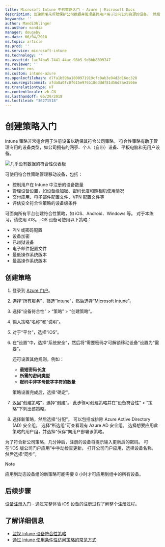 ```yaml
---
title: Microsoft Intune 中的策略入门 - Azure | Microsoft Docs
description: 创建策略来帮助保护公司数据并管理最终用户用于访问公司资源的设备。 然后，向组分配策略。
keywords: ''
author: MandiOhlinger
ms.author: mandia
manager: dougeby
ms.date: 06/04/2018
ms.topic: article
ms.prod: ''
ms.service: microsoft-intune
ms.technology: ''
ms.assetid: 1ac74ba5-7441-44ac-98b5-9d8bb8899747
ms.reviewer: ''
ms.suite: ems
ms.custom: intune-azure
ms.openlocfilehash: d7fa1b596a1800971919cfc0ab3e94d2d16ec328
ms.sourcegitcommit: afda8a0fc0f615e976b18ddddf81d56d7ae3566e
ms.translationtype: HT
ms.contentlocale: zh-CN
ms.lasthandoff: 06/20/2018
ms.locfileid: "36271518"
---
```

# <a name="get-started-with-creating-policies"></a>创建策略入门

Intune 策略非常适合用于注册设备以确保其符合公司策略。 符合性策略有助于管理专用的设备类型，如公司拥有的网亭、个人（自带）设备、平板电脑和无用户设备。

![几乎没有数据的符合性仪表板](/intune/media/generic-compliance-dashboard.png)

可使用符合性策略管理移动设备，包括：

* 控制用户在 Intune 中注册的设备数量
* 管理设备设置，如设备级加密、密码长度和照相机使用情况
* 交付应用、电子邮件配置文件、VPN 配置文件等
* 评估安全符合性策略的设备级条件

可面向所有平台创建符合性策略，如 iOS、Android、Windows 等。 对于本练习，请使用 iOS。 iOS 设备可使用以下策略：

* PIN 或密码配置
* 设备加密
* 已越狱设备
* 电子邮件配置文件
* 最低操作系统版本
* 最高操作系统版本

## <a name="create-a-policy"></a>创建策略

1. 登录到 [Azure 门户](https://portal.azure.com)。
2. 选择“所有服务”，筛选“Intune”，然后选择“Microsoft Intune”。
3. 选择“设备符合性” > “策略” > “创建策略”。
4. 输入策略“名称”和“说明”。 
5. 对于“平台”，选择“iOS”。
6. 在“设置”中，选择“系统安全”，然后将“需要密码才可解锁移动设备”设置为“需要”。 

    还可设置其他规则，例如： 
    - **最短密码长度**
    - **所需的密码类型**
    - **密码中非字母数字字符的数量**
    
    策略设置完成后，选择“确定”。
  
7. 返回“创建策略”，选择“创建”。 此步骤可创建策略并在“设备符合性” > “策略”下列出该策略。
8. 选择新策略，然后选择“分配”。 可以包括或排除 Azure Active Directory (AD) 安全组。
选择“所选组”可查看现有 Azure AD 安全组。 选择想要应用此策略的用户组，并选择“保存”向用户部署该策略。

为了符合新公司策略，几分钟后，注册的设备将提示输入更新后的密码。 可在“iOS 版公司门户应用”中手动检查更新。 打开公司门户应用，选择设备名称，然后选择“同步”。

> [!NOTE]
> 应用到动态设备组的新策略可能需要 8 小时才可应用到组中的所有设备。

## <a name="next-steps"></a>后续步骤

[设备注册入门](get-started-enroll.md) - 通过完整体验 iOS 设备的注册过程了解整个注册过程。

## <a name="learn-more"></a>了解详细信息

* [监视 Intune 设备符合性策略](compliance-policy-monitor.md)
* [通过 Intune 使用条件性访问策略的常见方式](conditional-access-intune-common-ways-use.md)
